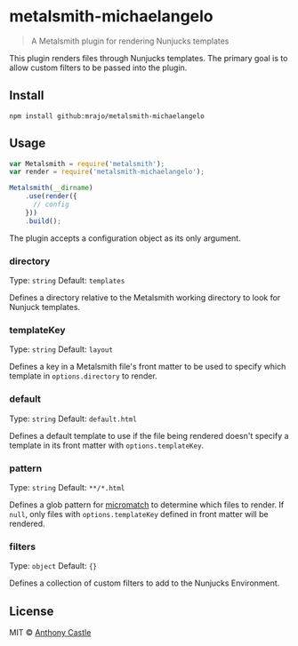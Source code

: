# metalsmith-michaelangelo

> A Metalsmith plugin for rendering Nunjucks templates

This plugin renders files through Nunjucks templates. The primary goal is to
allow custom filters to be passed into the plugin.

## Install

```
npm install github:mrajo/metalsmith-michaelangelo
```

## Usage

```javascript
var Metalsmith = require('metalsmith');
var render = require('metalsmith-michaelangelo');

Metalsmith(__dirname)
    .use(render({
      // config
    }))
    .build();
```

The plugin accepts a configuration object as its only argument.

### directory
Type: `string`
Default: `templates`

Defines a directory relative to the Metalsmith working directory to look for
Nunjuck templates.

### templateKey
Type: `string`
Default: `layout`

Defines a key in a Metalsmith file's front matter to be used to specify which
template in `options.directory` to render.

### default
Type: `string`
Default: `default.html`

Defines a default template to use if the file being rendered doesn't specify a
template in its front matter with `options.templateKey`.

### pattern
Type: `string`
Default: `**/*.html`

Defines a glob pattern for [micromatch](https://github.com/jonschlinkert/micromatch) to determine which files to render. If `null`, only files with `options.templateKey` defined in front matter will be rendered.

### filters
Type: `object`
Default: `{}`

Defines a collection of custom filters to add to the Nunjucks Environment.

## License

MIT © [Anthony Castle](http://github.com/mrajo)
